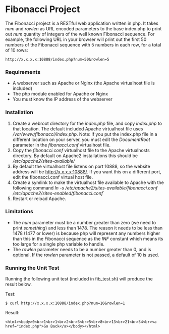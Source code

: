 # Fibonacci Project

The Fibonacci project is a RESTful web application written in php.  It takes *num* and *rowlen* as URL encoded parameters to the base index.php to print out *num* quantity of integers of the well known Fibonacci sequence.  For example, the following URL in your browser will print out the first 50 numbers of the Fibonacci sequence with 5 numbers in each row, for a total of 10 rows:

```
http://x.x.x.x:10888/index.php?num=50&rowlen=5
```

### Requirements
- A webserver such as Apache or Nginx (the Apache virtualhost file is included)
- The php module enabled for Apache or Nginx
- You must know the IP address of the webserver

### Installation
1. Create a webroot directory for the *index.php* file, and copy *index.php* to that location.  The default included Apache virtualhost file uses */var/www/fibonacci/index.php*.  Note: if you put the index.php file in a different location on your server, you must edit the *DocumentRoot* parameter in the *fibonacci.conf* virtualhost file.
2. Copy the *fibonacci.conf* virtualhost file to the Apache virtualhosts directory.  By default on Apache2 installations this should be */etc/apache2/sites-available/*
3. By default the virtualhost file listens on port 10888, so the website address will be http://x.x.x.x:10888/.  If you want this on a different port, edit the fibonacci.conf virtual host file.
4. Create a symlink to make the virtualhost file available to Apache with the following command *ln -s /etc/apache2/sites-available/fibonacci.conf /etc/apache2/sites-enabled/fibonacci.conf*`
5. Restart or reload Apache.

### Limitations
- The *num* parameter must be a number greater than zero (we need to print *something*) and less than 1478.  The reason it needs to be less than 1478 (1477 or lower) is because php will represent any numbers higher than this in the Fibonacci sequence as the *INF* constant which means its too large for a single php variable to handle.
- The *rowlen* parameter needs to be a number greater than 0, and is optional.  If the *rowlen* parameter is not passed, a default of 10 is used.  

### Running the Unit Test
Running the following unit test (included in fib_test.sh) will produce the result below.

Test:
```
$ curl http://x.x.x.x:10888/index.php?num=10&rowlen=1
```
Result:
```
<html><body>0<br>1<br>1<br>2<br>3<br>5<br>8<br>13<br>21<br>34<br><a href="index.php">Go Back</a></body></html>
```

